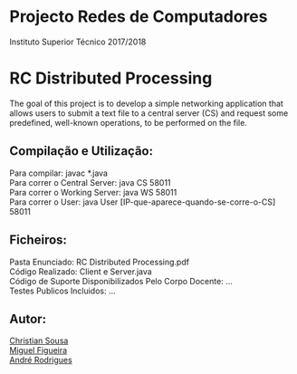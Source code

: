# Projecto Redes de Computadores
Instituto Superior Técnico 2017/2018

# RC Distributed Processing

The goal of this project is to develop a simple networking application that allows users to submit a text file to a central server (CS) and request some predefined, well-known operations, to be performed on the file.<br />

## Compilação e Utilização:

Para compilar: javac *.java<br />
Para correr o Central Server: java CS 58011<br />
Para correr o Working Server: java WS 58011<br />
Para correr o User: java User [IP-que-aparece-quando-se-corre-o-CS] 58011<br />

## Ficheiros:

Pasta Enunciado: RC Distributed Processing.pdf<br />
Código Realizado: Client e Server.java<br />
Código de Suporte Disponibilizados Pelo Corpo Docente: ...<br />
Testes Publicos Incluidos: ...<br />

## Autor:
[Christian Sousa](https://github.com/xrofa)<br />
[Miguel Figueira](https://github.com/miguelblcfigueira)<br />
[André Rodrigues](https://github.com/)<br />
